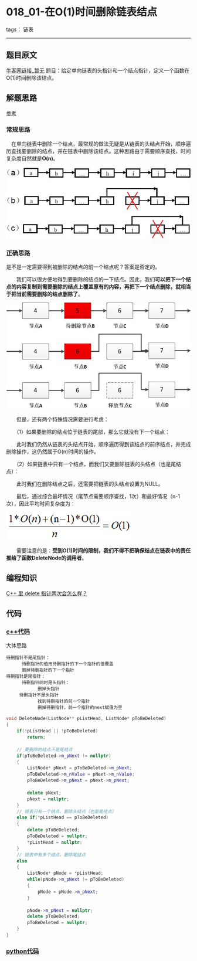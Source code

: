 # 018_01-在O(1)时间删除链表结点

tags： 链表

---

## 题目原文

[牛客网链接_暂无]()
题目：给定单向链表的头指针和一个结点指针，定义一个函数在O(1)时间删除该结点。



## 解题思路

[参考](https://www.cnblogs.com/edisonchou/p/4765163.html)

### 常规思路

　在单向链表中删除一个结点，最常规的做法无疑是从链表的头结点开始，顺序遍历查找要删除的结点，并在链表中删除该结点。这种思路由于需要顺序查找，时间复杂度自然就是**O(n)**。

![img](img/readme.assets/272317431874277.jpg)

### 正确思路

是不是一定需要得到被删除的结点的前一个结点呢？答案是否定的。

　　我们可以很方便地得到要删除的结点的一下结点。因此，我们**可以把下一个结点的内容复制到需要删除的结点上覆盖原有的内容，再把下一个结点删除，就相当于把当前需要删除的结点删除了**。

![img](img/readme.assets/272359583447249.jpg)

　　但是，还有两个特殊情况需要进行考虑：

　　（1）如果要删除的结点位于链表的尾部，那么它就没有下一个结点：

　　此时我们仍然从链表的头结点开始，顺序遍历得到该结点的前序结点，并完成删除操作，这仍然属于O(n)时间的操作。

　　（2）如果链表中只有一个结点，而我们又要删除链表的头结点（也是尾结点）：

　　此时我们在删除结点之后，还需要把链表的头结点设置为NULL。

　　最后，通过综合最坏情况（尾节点需要顺序查找，1次）和最好情况（n-1次），因此平均时间复杂度为：

![img](img/readme.assets/280011268903804.png)

　　需要注意的是：**受到O(1)时间的限制，我们不得不把确保结点在链表中的责任推给了函数DeleteNode的调用者**。

## 编程知识

[C++ 里 delete 指针两次会怎么样？](https://www.zhihu.com/question/38998078#answer-41205877)

## 代码

### [c++代码](./src/cpp/018_01-在O(1)时间删除链表结点.cpp)

大体思路

```
待删指针不是尾指针：
      待删指针的值用待删指针的下一个指针的值覆盖
      删掉待删指针的下一个指针
待删指针是尾指针：
      待删指针同时是头指针：
            删掉头指针
     待删指针不是头指针
            找到待删指针的前一个指针
            删掉待删指针，前一个指针的next赋值为空
```



```c++
void DeleteNode(ListNode** pListHead, ListNode* pToBeDeleted)
{
    if(!pListHead || !pToBeDeleted)
        return;

    // 要删除的结点不是尾结点
    if(pToBeDeleted->m_pNext != nullptr)
    {
        ListNode* pNext = pToBeDeleted->m_pNext;
        pToBeDeleted->m_nValue = pNext->m_nValue;
        pToBeDeleted->m_pNext = pNext->m_pNext;
 
        delete pNext;
        pNext = nullptr;
    }
    // 链表只有一个结点，删除头结点（也是尾结点）
    else if(*pListHead == pToBeDeleted)
    {
        delete pToBeDeleted;
        pToBeDeleted = nullptr;
        *pListHead = nullptr;
    }
    // 链表中有多个结点，删除尾结点
    else
    {
        ListNode* pNode = *pListHead;
        while(pNode->m_pNext != pToBeDeleted)
        {
            pNode = pNode->m_pNext;            
        }
 
        pNode->m_pNext = nullptr;
        delete pToBeDeleted;
        pToBeDeleted = nullptr;
    }
}
```

### [python代码](./src/python/018_01-在O(1)时间删除链表结点.py)

```python

```

